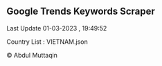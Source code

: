 

## Google Trends Keywords Scraper 
 
Last Update 01-03-2023 , 19:49:52

Country List :
VIETNAM.json



© Abdul Muttaqin 
